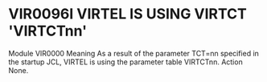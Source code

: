 # VIR0096I VIRTEL IS USING VIRTCT 'VIRTCTnn'
Module
    VIR0000
Meaning
    As a result of the parameter TCT=nn specified in the startup JCL, VIRTEL is using the parameter table VIRTCTnn.
Action
    None.

